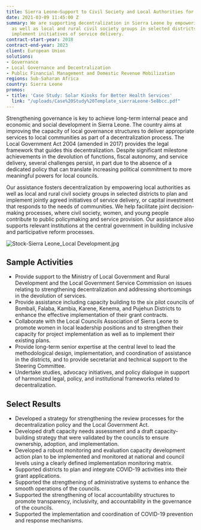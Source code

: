 ```yaml
---
title: Sierra Leone—Support to Civil Society and Local Authorities for Local Development
date: 2021-03-09 11:45:00 Z
summary: We are supporting decentralization in Sierra Leone by empowering local authorities
  as well as local and rural civil society groups in selected districts to plan and
  implement initiatives of service delivery.
contract-start-year: 2018
contract-end-year: 2023
client: European Union
solutions:
- Governance
- Local Governance and Decentralization
- Public Financial Management and Domestic Revenue Mobilization
regions: Sub-Saharan Africa
country: Sierra Leone
promos:
- title: 'Case Study: Solar Kiosks for Better Health Services'
  link: "/uploads/Case%20Study%20Template_sierraLeone-5e8bcc.pdf"
---
```


Strengthening governance is key to achieve long-term internal peace and economic and social development in Sierra Leone. The country aims at improving the capacity of local governance structures to deliver appropriate services to local communities as part of a decentralization process. The Local Government Act 2004 (amended in 2017) provides the legal framework that guides this decentralization. Despite significant milestone achievements in the devolution of functions, fiscal autonomy, and service delivery, several challenges persist, in part due to the absence of a dedicated policy that can translate increasing political commitment to more meaningful powers for local councils.

Our assistance fosters decentralization by empowering local authorities as well as local and rural civil society groups in selected districts to plan and implement jointly agreed initiatives of service delivery, or capital investment that responds to the needs of communities. We help facilitate joint decision-making processes, where civil society, women, and young people contribute to public policymaking and service provision. Our assistance also supports relevant institutions at the central government in building inclusive and participative reform processes.

![Stock-Sierra Leone_Local Development.jpg](/uploads/Stock-Sierra%20Leone_Local%20Development.jpg)

## Sample Activities

* Provide support to the Ministry of Local Government and Rural Development and the Local Government Service Commission on issues relating to strengthening decentralization and addressing shortcomings in the devolution of services.
* Provide assistance including capacity building to the six pilot councils of Bombali, Falaba, Kambia, Karene, Kenema, and Pujehun Districts to enhance the effective implementation of their grant contracts.
* Collaborate with the Local Councils Association of Sierra Leone to promote women in local leadership positions and to strengthen their capacity for project implementation as well as to implement their existing plans.
* Provide long-term senior expertise at the central level to lead the methodological design, implementation, and coordination of assistance in the districts, and to provide secretariat and technical support to the Steering Committee.
* Undertake studies, advocacy initiatives, and policy dialogue in support of harmonized legal, policy, and institutional frameworks related to decentralization.

## Select Results

* Developed a strategy for strengthening the review processes for the decentralization policy and the Local Government Act.
* Developed draft capacity needs assessment and a draft capacity-building strategy that were validated by the councils to ensure ownership, adoption, and implementation.
* Developed a robust monitoring and evaluation capacity development action plan to be implemented and monitored at national and council levels using a clearly defined implementation monitoring matrix.
* Supported districts to plan and integrate COVID-19 activities into their grant applications.
* Supported the strengthening of administrative systems to enhance the smooth operations of the councils.
* Supported the strengthening of local accountability structures to promote transparency, inclusivity, and accountability in the governance of the councils.
* Supported the implementation and coordination of COVID-19 prevention and response mechanisms.
